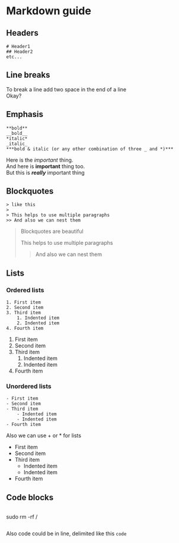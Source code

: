 # Markdown guide
## Headers
```
# Header1
## Header2
etc...
```
## Line breaks
To break a line add two space in the end of a line  
Okay?

## Emphasis
```
**bold**
__bold__
*italic*
_italic_
***bold & italic (or any other combination of three _ and *)***
```
Here is the *important* thing.  
And here is **important** thing too.  
But this is ***really*** important thing  

## Blockquotes
```
> like this
>
> This helps to use multiple paragraphs
>> And also we can nest them
```
> Blockquotes are beautiful
>
> This helps to use multiple paragraphs
>> And also we can nest them

## Lists
### Ordered lists
```
1. First item
2. Second item
3. Third item
    1. Indented item
    2. Indented item
4. Fourth item 
```
1. First item
2. Second item
3. Third item
    1. Indented item
    2. Indented item
4. Fourth item 

### Unordered lists
```
- First item
- Second item
- Third item
    - Indented item
    - Indented item
- Fourth item 
```
Also we can use + or * for lists
- First item
- Second item
- Third item
    - Indented item
    - Indented item
- Fourth item 


## Code blocks
```
```
sudo rm -rf /
```
```
Also code could be in line, delimited like this ``code``
